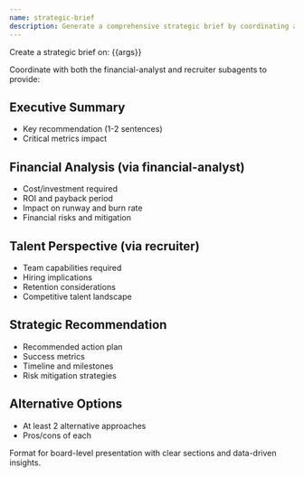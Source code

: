 ```yaml
---
name: strategic-brief
description: Generate a comprehensive strategic brief by coordinating analysis from both financial and talent perspectives
---
```


Create a strategic brief on: {{args}}

Coordinate with both the financial-analyst and recruiter subagents to provide:

## Executive Summary
- Key recommendation (1-2 sentences)
- Critical metrics impact

## Financial Analysis (via financial-analyst)
- Cost/investment required
- ROI and payback period
- Impact on runway and burn rate
- Financial risks and mitigation

## Talent Perspective (via recruiter)
- Team capabilities required
- Hiring implications
- Retention considerations
- Competitive talent landscape

## Strategic Recommendation
- Recommended action plan
- Success metrics
- Timeline and milestones
- Risk mitigation strategies

## Alternative Options
- At least 2 alternative approaches
- Pros/cons of each

Format for board-level presentation with clear sections and data-driven insights.